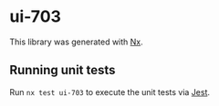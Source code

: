# ui-703

This library was generated with [Nx](https://nx.dev).

## Running unit tests

Run `nx test ui-703` to execute the unit tests via [Jest](https://jestjs.io).
